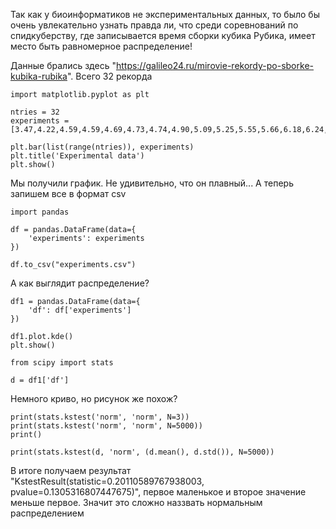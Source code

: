 Так как у биоинформатиков не экспериментальных данных, то было бы очень увлекательно узнать правда ли, что среди соревнований по спидкуберству, где записывается время сборки кубика Рубика, имеет место быть равномерное распределение!

Данные брались здесь "https://galileo24.ru/mirovie-rekordy-po-sborke-kubika-rubika". Всего 32 рекорда

```
import matplotlib.pyplot as plt

ntries = 32
experiments = [3.47,4.22,4.59,4.59,4.69,4.73,4.74,4.90,5.09,5.25,5.55,5.66,6.18,6.24,6.65,6.65,7.03,7.08,8.72,8.72,9.18,10.36,10.48,11.13,11.75,12.11,13.93,14.76,15.07,16.53,16.71,22.95]

plt.bar(list(range(ntries)), experiments)
plt.title('Experimental data')
plt.show()
```
Мы получили график. Не удивительно, что он плавный... А теперь запишем все в формат csv

```
import pandas

df = pandas.DataFrame(data={
    'experiments': experiments
})

df.to_csv("experiments.csv")
```
А как выглядит распределение?
```
df1 = pandas.DataFrame(data={
    'df': df['experiments']
})

df1.plot.kde()
plt.show()

from scipy import stats

d = df1['df']
```
Немного криво, но рисунок же похож?

```
print(stats.kstest('norm', 'norm', N=3))
print(stats.kstest('norm', 'norm', N=5000))
print()

print(stats.kstest(d, 'norm', (d.mean(), d.std()), N=5000))
```
В итоге получаем результат "KstestResult(statistic=0.20110589767938003, pvalue=0.1305316807447675)", первое маленькое и второе значение меньше первое. Значит это сложно наззвать нормальным распределением

